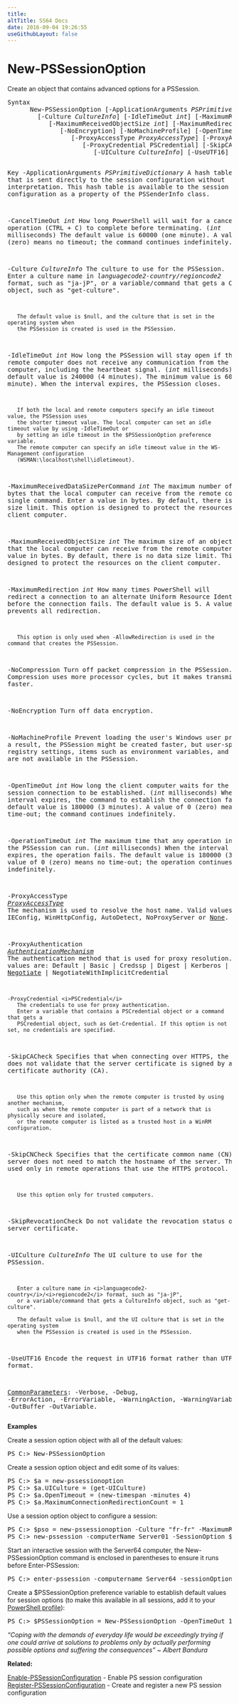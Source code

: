 ```yaml
---
title:
altTitle: SS64 Docs
date: 2016-09-04 19:26:55
useGithubLayout: false
---
```

<!-- #BeginLibraryItem "/Library/head_ps.lbi" --><!-- #EndLibraryItem --><h1>New-PSSessionOption</h1> 
<p>Create an object that contains advanced options for a PSSession.</p>
<pre>Syntax
      New-PSSessionOption [-ApplicationArguments <i>PSPrimitiveDictionary</i>] [-CancelTimeOut <i>int</i>]
        [-Culture <i>CultureInfo</i>] [-IdleTimeOut <i>int</i>] [-MaximumReceivedDataSizePerCommand <i>int</i>]
           [-MaximumReceivedObjectSize <i>int</i>] [-MaximumRedirection <i>int</i>] [-NoCompression]
              [-NoEncryption] [-NoMachineProfile] [-OpenTimeOut <i>int</i>] [-OperationTimeOut <i>int</i>]
                 [-ProxyAccessType <i>ProxyAccessType</i>] [-ProxyAuthentication <i>AuthenticationMechanism</i>]
                    [-ProxyCredential PSCredential] [-SkipCACheck] [-SkipCNCheck] [-SkipRevocationCheck]
                       [-UICulture <i>CultureInfo</i>] [-UseUTF16] [<i>CommonParameters</i>]

Key
   -ApplicationArguments <i>PSPrimitiveDictionary</i>
       A hash table that is sent directly to the session configuration without interpretation.
       This hash table is available to the session configuration as a property of the PSSenderInfo class.

   -CancelTimeOut <i>int</i>
       How long PowerShell will wait for a cancel operation (CTRL + C) to complete before terminating.
       (<i>int</i> milliseconds)  The default value is 60000 (one minute).
       A value of 0 (zero) means no timeout; the command continues indefinitely.

   -Culture <i>CultureInfo</i>
       The culture to use for the PSSession.
       Enter a culture name in <i>languagecode2-country</i>/<i>regioncode2</i> format, such as "ja-jP",
       or a variable/command that gets a CultureInfo object, such as "get-culture".

       The default value is $null, and the culture that is set in the operating system when
       the PSSession is created is used in the PSSession.

   -IdleTimeOut <i>int</i>
       How long the PSSession will stay open if the remote computer does not receive any communication
       from the local computer, including the heartbeat signal.
       (<i>int</i> milliseconds) The default value is 240000 (4 minutes).
       The minimum value is 60000 (1 minute). When the interval expires, the PSSession closes. 

       If both the local and remote computers specify an idle timeout value, the PSSession uses
       the shorter timeout value. The local computer can set an idle timeout value by using -IdleTimeOut or
       by setting an idle timeout in the $PSSessionOption preference variable.
       The remote computer can specify an idle timeout value in the WS-Management configuration
       (WSMAN:\localhost\shell\idletimeout).

   -MaximumReceivedDataSizePerCommand <i>int</i>
       The maximum number of bytes that the local computer can receive from the remote computer
       in a single command. Enter a value in bytes. By default, there is no data size limit.
       This option is designed to protect the resources on the client computer.

   -MaximumReceivedObjectSize <i>int</i>
       The maximum size of an object that the local computer can receive from the remote computer.
       Enter a value in bytes. By default, there is no data size limit.
       This option is designed to protect the resources on the client computer.

   -MaximumRedirection <i>int</i>
       How many times PowerShell will redirect a connection to an alternate Uniform Resource Identifier(URI)
       before the connection fails. The default value is 5. A value of 0 (zero) prevents all redirection.

       This option is only used when -AllowRedirection is used in the command that creates the PSSession.

   -NoCompression
       Turn off packet compression in the PSSession.
       Compression uses more processor cycles, but it makes transmission faster.

   -NoEncryption
       Turn off data encryption.

   -NoMachineProfile
       Prevent loading the user's Windows user profile.
       As a result, the PSSession might be created faster, but user-specific registry settings,
       items such as environment variables, and certificates are not available in the PSSession.

   -OpenTimeOut <i>int</i>
       How long the client computer waits for the session connection to be established.
       (<i>int</i> milliseconds)
       When the interval expires, the command to establish the connection fails.
       The default value is 180000 (3 minutes).
       A value of 0 (zero) means no time-out; the command continues indefinitely.

   -OperationTimeOut <i>int</i>
       The maximum time that any operation in the PSSession can run.
       (<i>int</i> milliseconds)
       When the interval expires, the operation fails.
       The default value is 180000 (3 minutes).
       A value of 0 (zero) means no time-out; the operation continues indefinitely.

   -ProxyAccessType <i><a href="http://go.microsoft.com/fwlink/?LinkId=144756">ProxyAccessType</a></i>
       The mechanism is used to resolve the host name.
       Valid values are:
          IEConfig, WinHttpConfig, AutoDetect, NoProxyServer or <u>None</u>.

   -ProxyAuthentication <i><a href="http://go.microsoft.com/fwlink/?LinkID=144382">AuthenticationMechanism</a></i>
       The authentication method that is used for proxy resolution.
       Valid values are:
          Default | Basic | Credssp | Digest | Kerberos | <u>Negotiate</u> | NegotiateWithImplicitCredential

    -ProxyCredential <i>PSCredential</i>
       The credentials to use for proxy authentication.
       Enter a variable that contains a PSCredential object or a command that gets a
       PSCredential object, such as Get-Credential. If this option is not set, no credentials are specified.

   -SkipCACheck
       Specifies that when connecting over HTTPS, the client does not validate that the
       server certificate is signed by a trusted certificate authority (CA). 

       Use this option only when the remote computer is trusted by using another mechanism,
       such as when the remote computer is part of a network that is physically secure and isolated,
       or the remote computer is listed as a trusted host in a WinRM configuration.

   -SkipCNCheck
       Specifies that the certificate common name (CN) of the server does not need to match the hostname
       of the server. This option is used only in remote operations that use the HTTPS protocol. 

       Use this option only for trusted computers.

   -SkipRevocationCheck
       Do not validate the revocation status of the server certificate.

   -UICulture <i>CultureInfo</i>
       The UI culture to use for the PSSession. 

       Enter a culture name in <i>languagecode2-country</i>/<i>regioncode2</i> format, such as "ja-jP",
       or a variable/command that gets a CultureInfo object, such as "get-culture".

       The default value is $null, and the UI culture that is set in the operating system
       when the PSSession is created is used in the PSSession.

   -UseUTF16
       Encode the request in UTF16 format rather than UTF8 format.

   <a href="common.html">CommonParameters</a>:
       -Verbose, -Debug, -ErrorAction, -ErrorVariable, -WarningAction, -WarningVariable,
       -OutBuffer -OutVariable.</pre>
<p> <b>Examples</b></p>
<p>Create a session option object with all of the default values: </p>
<pre>PS C:&gt; New-PSSessionOption
</pre>
<p>Create a session option object and edit some of its values: </p>
<pre>PS C:&gt; $a = new-pssessionoption   <br>PS C:&gt; $a.UICulture = (get-UICulture)<br>PS C:&gt; $a.OpenTimeout = (new-timespan -minutes 4)<br>PS C:&gt; $a.MaximumConnectionRedirectionCount = 1</pre>
<p>Use a session option object to configure a session:</p>
<pre>PS C:&gt; $pso = new-pssessionoption -Culture "fr-fr" -MaximumReceivedObjectSize 10MB<br>PS C:&gt; new-pssession -computerName Server01 -SessionOption $pso</pre>
<p>Start an interactive session with the Server64 computer, the New-PSSessionOption command is enclosed in parentheses to ensure it runs before Enter-PSSession:</p>
<pre>PS C:&gt; enter-pssession -computername Server64 -sessionOption (new-pssessionoption -noEncryption -noCompression)</pre>
<p>Create  a $PSSessionOption preference variable to establish default values for session options (to make this available in all sessions, add it to your <a href="syntax-profile.html">PowerShell profile</a>): </p>
<pre>PS C:&gt; $PSSessionOption = New-PSSessionOption -OpenTimeOut 120000</pre>
<p class="quote"><i>“Coping with the demands of everyday life would be exceedingly trying if one could arrive at solutions to problems only by actually performing possible options and suffering the consequences” ~ Albert Bandura</i></p>
<p><b>Related:</b></p>
<p>   <a href="enable-pssessionconfiguration.html">Enable-PSSessionConfiguration</a> - Enable PS session configuration <br>
<a href="register-pssessionconfiguration.html">Register-PSSessionConfiguration</a> - Create and register a new PS session configuration</p><!-- #BeginLibraryItem "/Library/foot_ps.lbi" --><p><script async="" src="//pagead2.googlesyndication.com/pagead/js/adsbygoogle.js"></script>
<!-- PowerShell300 -->
<ins class="adsbygoogle" style="display:inline-block;width:300px;height:250px" data-ad-client="ca-pub-6140977852749469" data-ad-slot="6253539900"></ins>
<script>
(adsbygoogle = window.adsbygoogle || []).push({});
</script></p>
<hr>
<div id="bl" class="footer"><a href="#"><img src="../images/top.png" width="30" height="22" alt="Back to the Top"></a></div>
<div id="br" class="footer, tagline">© Copyright <a href="http://ss64.com/">SS64.com</a> 1999-2015<br>
Some rights reserved</div><!-- #EndLibraryItem -->


